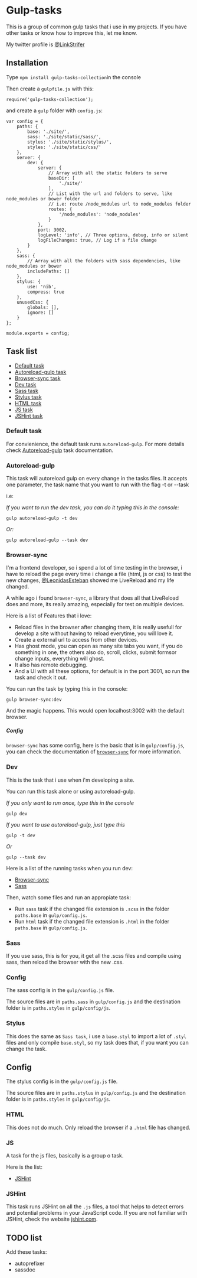 # Gulp-tasks

This is a group of common gulp tasks that i use in my projects. If you have other tasks or know how to improve this, let me know.

My twitter profile is [@LinkStrifer](https://twitter.com/LinkStrifer "Twitter") 

## Installation

Type `npm install gulp-tasks-collection`in the console

Then create a `gulpfile.js` with this:

	require('gulp-tasks-collection');

and create a `gulp` folder with `config.js`:

	var config = {
		paths: {
			base: './site/',
			sass: './site/static/sass/',
			stylus: './site/static/stylus/',
			styles: './site/static/css/'
		},
		server: {
			dev: {
	            server: {
	            	// Array with all the static folders to serve
	                baseDir: [
	                    './site/'
	                ],
	                // List with the url and folders to serve, like node_modules or bower folder
	                // i.e: route /node_modules url to node_modules folder
	                routes: {
	                    '/node_modules': 'node_modules'
	                }
	            },
	            port: 3002,
	            logLevel: 'info', // Three options, debug, info or silent
	            logFileChanges: true, // Log if a file change
	        }
		},
		sass: {
			// Array with all the folders with sass dependencies, like node_modules or bower
	        includePaths: []
	    },
	    stylus: {
			use: 'nib',
			compress: true
	    },
	    unusedCss: {
	        globals: [],
	        ignore: []
	    }
	};

	module.exports = config;

## Task list

- [Default task](#defaut-task)
- [Autoreload-gulp task](#autoreload-gulp)
- [Browser-sync task](#browser-sync)
- [Dev task](#dev)
- [Sass task](#sass)
- [Stylus task](#stylus)
- [HTML task](#html)
- [JS task](#js)
- [JSHint task](#jshint)

### Default task

For convienience, the default task runs `autoreload-gulp`. For more details check [Autoreload-gulp](#autoreload-gulp) task documentation.

### Autoreload-gulp

This task will autoreload gulp on every change in the tasks files. It accepts one parameter, the task name that you want to run with the flag -t or --task

i.e:

*If you want to run the dev task, you can do it typing this in the console:*

	gulp autoreload-gulp -t dev

*Or:*

	gulp autoreload-gulp --task dev

### Browser-sync

I'm a frontend developer, so i spend a lot of time testing in the browser, i have to reload the page every time i change a file (html, js or css) to test the new changes, [@LeonidasEsteban](https://twitter.com/leonidasesteban "Leonidas Esteban") showed me LiveReload and my life changed.

A while ago i found `browser-sync`, a library that does all that LiveReload does and more, its really amazing, especially for test on multiple devices.

Here is a list of Features that i love:

- Reload files in the browser after changing them, it is really usefull for develop a site without having to reload everytime, you will love it.
- Create a external url to access from other devices.
- Has ghost mode, you can open as many site tabs you want, if you do something in one, the others also do, scroll, clicks, submit formsor change inputs, everything will ghost.
- It also has remote debugging.
- And a UI with all these options, for default is in the port 3001, so run the task and check it out.

You can run the task by typing this in the console:

	gulp browser-sync:dev

And the magic happens. This would open localhost:3002 with the default browser.

##### Config

`browser-sync` has some config, here is the basic that is in `gulp/config.js`, you can check the documentation of [`browser-sync`](http://www.browsersync.io/docs/options/) for more information.

### Dev

This is the task that i use when i'm developing a site.

You can run this task alone or using autoreload-gulp.

*If you only want to run once, type this in the console*

	gulp dev

*If you want to use autoreload-gulp, just type this*

	gulp -t dev

*Or*

	gulp --task dev

Here is a list of the running tasks when you run dev:

- [Browser-sync](#browser-sync)
- [Sass](#sass)

Then, watch some files and run an appropiate task:

- Run `sass` task if the changed file extension is `.scss` in the folder `paths.base` in `gulp/config.js`.
- Run `html` task if the changed file extension is `.html` in the folder `paths.base` in `gulp/config.js`.

### Sass

If you use sass, this is for you, it get all the .scss files and compile using sass, then reload the browser with the new .css.

### Config

The sass config is in the `gulp/config.js` file.

The source files are in `paths.sass` in `gulp/config.js` and the destination folder is in `paths.styles` in `gulp/config/js`.

### Stylus

This does the same as `Sass task`, i use a `base.styl` to import a lot of `.styl` files and only compile `base.styl`, so my task does that, if you want you can change the task.

## Config

The stylus config is in the `gulp/config.js` file.

The source files are in `paths.stylus` in `gulp/config.js` and the destination folder is in `paths.styles` in `gulp/config/js`.

### HTML

This does not do much. Only reload the browser if a `.html` file has changed.

### JS

A task for the js files, basically is a group o task.

Here is the list:

- [JSHint](#jshint)

### JSHint

This task runs JSHint on all the `.js` files, a tool that helps to detect errors and potential problems in your JavaScript code. If you are not familiar with JSHint, check the website [jshint.com](http://jshint.com/).

## TODO list

Add these tasks:

- autoprefixer
- sassdoc
